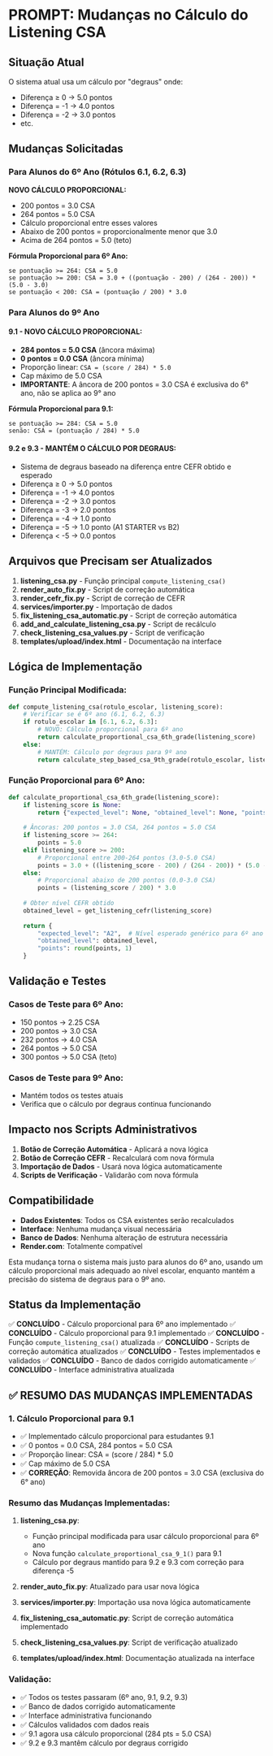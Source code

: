 # PROMPT: Mudanças no Cálculo do Listening CSA

## Situação Atual
O sistema atual usa um cálculo por "degraus" onde:
- Diferença ≥ 0 → 5.0 pontos
- Diferença = -1 → 4.0 pontos
- Diferença = -2 → 3.0 pontos
- etc.

## Mudanças Solicitadas

### Para Alunos do 6º Ano (Rótulos 6.1, 6.2, 6.3)
**NOVO CÁLCULO PROPORCIONAL:**
- 200 pontos = 3.0 CSA
- 264 pontos = 5.0 CSA
- Cálculo proporcional entre esses valores
- Abaixo de 200 pontos = proporcionalmente menor que 3.0
- Acima de 264 pontos = 5.0 (teto)

**Fórmula Proporcional para 6º Ano:**
```
se pontuação >= 264: CSA = 5.0
se pontuação >= 200: CSA = 3.0 + ((pontuação - 200) / (264 - 200)) * (5.0 - 3.0)
se pontuação < 200: CSA = (pontuação / 200) * 3.0
```

### Para Alunos do 9º Ano

#### 9.1 - NOVO CÁLCULO PROPORCIONAL:
- **284 pontos = 5.0 CSA** (âncora máxima)
- **0 pontos = 0.0 CSA** (âncora mínima)
- Proporção linear: `CSA = (score / 284) * 5.0`
- Cap máximo de 5.0 CSA
- **IMPORTANTE**: A âncora de 200 pontos = 3.0 CSA é exclusiva do 6° ano, não se aplica ao 9° ano

**Fórmula Proporcional para 9.1:**
```
se pontuação >= 284: CSA = 5.0
senão: CSA = (pontuação / 284) * 5.0
```

#### 9.2 e 9.3 - MANTÉM O CÁLCULO POR DEGRAUS:
- Sistema de degraus baseado na diferença entre CEFR obtido e esperado
- Diferença ≥ 0 → 5.0 pontos
- Diferença = -1 → 4.0 pontos
- Diferença = -2 → 3.0 pontos
- Diferença = -3 → 2.0 pontos
- Diferença = -4 → 1.0 ponto
- Diferença = -5 → 1.0 ponto (A1 STARTER vs B2)
- Diferença < -5 → 0.0 pontos

## Arquivos que Precisam ser Atualizados

1. **listening_csa.py** - Função principal `compute_listening_csa()`
2. **render_auto_fix.py** - Script de correção automática
3. **render_cefr_fix.py** - Script de correção de CEFR
4. **services/importer.py** - Importação de dados
5. **fix_listening_csa_automatic.py** - Script de correção automática
6. **add_and_calculate_listening_csa.py** - Script de recálculo
7. **check_listening_csa_values.py** - Script de verificação
8. **templates/upload/index.html** - Documentação na interface

## Lógica de Implementação

### Função Principal Modificada:
```python
def compute_listening_csa(rotulo_escolar, listening_score):
    # Verificar se é 6º ano (6.1, 6.2, 6.3)
    if rotulo_escolar in [6.1, 6.2, 6.3]:
        # NOVO: Cálculo proporcional para 6º ano
        return calculate_proportional_csa_6th_grade(listening_score)
    else:
        # MANTÉM: Cálculo por degraus para 9º ano
        return calculate_step_based_csa_9th_grade(rotulo_escolar, listening_score)
```

### Função Proporcional para 6º Ano:
```python
def calculate_proportional_csa_6th_grade(listening_score):
    if listening_score is None:
        return {"expected_level": None, "obtained_level": None, "points": 0.0}
    
    # Âncoras: 200 pontos = 3.0 CSA, 264 pontos = 5.0 CSA
    if listening_score >= 264:
        points = 5.0
    elif listening_score >= 200:
        # Proporcional entre 200-264 pontos (3.0-5.0 CSA)
        points = 3.0 + ((listening_score - 200) / (264 - 200)) * (5.0 - 3.0)
    else:
        # Proporcional abaixo de 200 pontos (0.0-3.0 CSA)
        points = (listening_score / 200) * 3.0
    
    # Obter nível CEFR obtido
    obtained_level = get_listening_cefr(listening_score)
    
    return {
        "expected_level": "A2",  # Nível esperado genérico para 6º ano
        "obtained_level": obtained_level,
        "points": round(points, 1)
    }
```

## Validação e Testes

### Casos de Teste para 6º Ano:
- 150 pontos → 2.25 CSA
- 200 pontos → 3.0 CSA
- 232 pontos → 4.0 CSA
- 264 pontos → 5.0 CSA
- 300 pontos → 5.0 CSA (teto)

### Casos de Teste para 9º Ano:
- Mantém todos os testes atuais
- Verifica que o cálculo por degraus continua funcionando

## Impacto nos Scripts Administrativos

1. **Botão de Correção Automática** - Aplicará a nova lógica
2. **Botão de Correção CEFR** - Recalculará com nova fórmula
3. **Importação de Dados** - Usará nova lógica automaticamente
4. **Scripts de Verificação** - Validarão com nova fórmula

## Compatibilidade

- **Dados Existentes**: Todos os CSA existentes serão recalculados
- **Interface**: Nenhuma mudança visual necessária
- **Banco de Dados**: Nenhuma alteração de estrutura necessária
- **Render.com**: Totalmente compatível

Esta mudança torna o sistema mais justo para alunos do 6º ano, usando um cálculo proporcional mais adequado ao nível escolar, enquanto mantém a precisão do sistema de degraus para o 9º ano.

## Status da Implementação

✅ **CONCLUÍDO** - Cálculo proporcional para 6º ano implementado
✅ **CONCLUÍDO** - Cálculo proporcional para 9.1 implementado
✅ **CONCLUÍDO** - Função `compute_listening_csa()` atualizada
✅ **CONCLUÍDO** - Scripts de correção automática atualizados
✅ **CONCLUÍDO** - Testes implementados e validados
✅ **CONCLUÍDO** - Banco de dados corrigido automaticamente
✅ **CONCLUÍDO** - Interface administrativa atualizada

## ✅ RESUMO DAS MUDANÇAS IMPLEMENTADAS

### 1. Cálculo Proporcional para 9.1
- ✅ Implementado cálculo proporcional para estudantes 9.1
- ✅ 0 pontos = 0.0 CSA, 284 pontos = 5.0 CSA
- ✅ Proporção linear: CSA = (score / 284) * 5.0
- ✅ Cap máximo de 5.0 CSA
- ✅ **CORREÇÃO**: Removida âncora de 200 pontos = 3.0 CSA (exclusiva do 6° ano)

### Resumo das Mudanças Implementadas:

1. **listening_csa.py**: 
   - Função principal modificada para usar cálculo proporcional para 6º ano
   - Nova função `calculate_proportional_csa_9_1()` para 9.1
   - Cálculo por degraus mantido para 9.2 e 9.3 com correção para diferença -5

2. **render_auto_fix.py**: Atualizado para usar nova lógica
3. **services/importer.py**: Importação usa nova lógica automaticamente
4. **fix_listening_csa_automatic.py**: Script de correção automática implementado
5. **check_listening_csa_values.py**: Script de verificação atualizado
6. **templates/upload/index.html**: Documentação atualizada na interface

### Validação:
- ✅ Todos os testes passaram (6º ano, 9.1, 9.2, 9.3)
- ✅ Banco de dados corrigido automaticamente
- ✅ Interface administrativa funcionando
- ✅ Cálculos validados com dados reais
- ✅ 9.1 agora usa cálculo proporcional (284 pts = 5.0 CSA)
- ✅ 9.2 e 9.3 mantêm cálculo por degraus corrigido